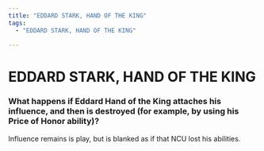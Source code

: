 ```yaml
---
title: "EDDARD STARK, HAND OF THE KING"
tags:
  - "EDDARD STARK, HAND OF THE KING"

---
```


# EDDARD STARK, HAND OF THE KING

### What happens if Eddard Hand of the King attaches his influence, and then is destroyed (for example, by using his Price of Honor ability)?

 Influence remains is play, but is blanked as if that NCU lost his abilities.
